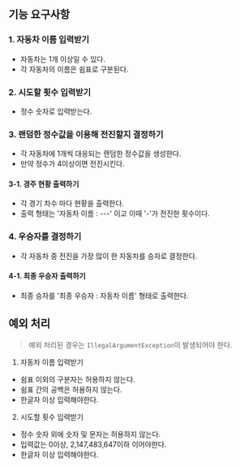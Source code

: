 ## 기능 요구사항

### 1. 자동차 이름 입력받기
- 자동차는 1개 이상일 수 있다.
- 각 자동차의 이름은 쉼표로 구분된다.

### 2. 시도할 횟수 입력받기
- 정수 숫자로 입력받는다.

### 3. 랜덤한 정수값을 이용해 전진할지 결정하기
- 각 자동차에 1개씩 대응되는 랜덤한 정수값을 생성한다.
- 만약 정수가 4이상이면 전진시킨다.
#### 3-1. 경주 현황 출력하기
- 각 경기 차수 마다 현황을 출력한다.
- 출력 형태는 '자동차 이름 : ---' 이고 이때 '-'가 전진한 횟수이다.

### 4. 우승자를 결정하기
- 각 자동차 중 전진을 가장 많이 한 자동차를 승자로 결정한다.
#### 4-1. 최종 우승자 출력하기
- 최종 승자를 '최종 우승자 : 자동차 이름' 형태로 출력한다.

## 예외 처리
> 예외 처리된 경우는 `IllegalArgumentException`이 발생되어야 한다.
1. 자동차 이름 입력받기
- 쉼표 이외의 구분자는 허용하지 않는다.
- 쉼표 간의 공백은 허용하지 않는다.
- 한글자 이상 입력해야한다.
2. 시도할 횟수 입력받기
- 정수 숫자 외에 숫자 및 문자는 허용하지 않는다.
- 입력값는 0이상, 2,147,483,647이하 이어야한다.
- 한글자 이상 입력해야한다.
